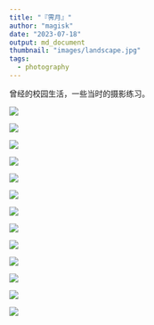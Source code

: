 ```yaml
---
title: "『霁月』"
author: "magisk"
date: "2023-07-18"
output: md_document
thumbnail: "images/landscape.jpg"
tags:
  - photography
---
```

曾经的校园生活，一些当时的摄影练习。

<!--more-->

![](/images/Nikon/picture_show1/DSC_1552-3.JPG)

![](/images/Nikon/picture_show1/DSC_1583.JPG)

![](/images/Nikon/picture_show1/DSC_0006-3.JPG)

![](/images/Nikon/picture_show1/DSC_0184-4.JPG)

![](/images/Nikon/picture_show1/DSC_1717.JPG)

![](/images/Nikon/picture_show1/DSC_1672.JPG)

![](/images/Nikon/picture_show1/DSC_1685.JPG)

![](/images/Nikon/picture_show1/DSC_0010.JPG)

![](/images/Nikon/picture_show1/DSC_1676.JPG)

![](/images/Nikon/picture_show1/DSC_1721.JPG)

![](/images/Nikon/picture_show1/DSC_1729.JPG)

![](/images/Nikon/picture_show1/DSC_0402-1.JPG)

![](/images/Nikon/picture_show1/DSC_1600.JPG)
